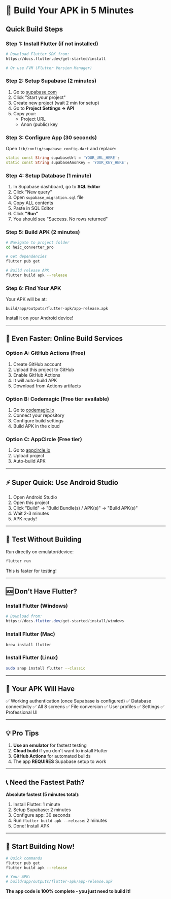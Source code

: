 # 🚀 Build Your APK in 5 Minutes

## Quick Build Steps

### Step 1: Install Flutter (if not installed)
```bash
# Download Flutter SDK from:
https://docs.flutter.dev/get-started/install

# Or use FVM (Flutter Version Manager)
```

### Step 2: Setup Supabase (2 minutes)

1. Go to [supabase.com](https://supabase.com)
2. Click "Start your project"
3. Create new project (wait 2 min for setup)
4. Go to **Project Settings → API**
5. Copy your:
   - Project URL
   - Anon (public) key

### Step 3: Configure App (30 seconds)

Open `lib/config/supabase_config.dart` and replace:

```dart
static const String supabaseUrl = 'YOUR_URL_HERE';
static const String supabaseAnonKey = 'YOUR_KEY_HERE';
```

### Step 4: Setup Database (1 minute)

1. In Supabase dashboard, go to **SQL Editor**
2. Click "New query"
3. Open `supabase_migration.sql` file
4. Copy ALL contents
5. Paste in SQL Editor
6. Click **"Run"**
7. You should see "Success. No rows returned"

### Step 5: Build APK (2 minutes)

```bash
# Navigate to project folder
cd heic_converter_pro

# Get dependencies
flutter pub get

# Build release APK
flutter build apk --release
```

### Step 6: Find Your APK

Your APK will be at:
```
build/app/outputs/flutter-apk/app-release.apk
```

Install it on your Android device!

---

## 🎯 Even Faster: Online Build Services

### Option A: GitHub Actions (Free)

1. Create GitHub account
2. Upload this project to GitHub
3. Enable GitHub Actions
4. It will auto-build APK
5. Download from Actions artifacts

### Option B: Codemagic (Free tier available)

1. Go to [codemagic.io](https://codemagic.io)
2. Connect your repository
3. Configure build settings
4. Build APK in the cloud

### Option C: AppCircle (Free tier)

1. Go to [appcircle.io](https://appcircle.io)
2. Upload project
3. Auto-build APK

---

## ⚡ Super Quick: Use Android Studio

1. Open Android Studio
2. Open this project
3. Click "Build" → "Build Bundle(s) / APK(s)" → "Build APK(s)"
4. Wait 2-3 minutes
5. APK ready!

---

## 📱 Test Without Building

Run directly on emulator/device:

```bash
flutter run
```

This is faster for testing!

---

## 🆘 Don't Have Flutter?

### Install Flutter (Windows)
```powershell
# Download from:
https://docs.flutter.dev/get-started/install/windows
```

### Install Flutter (Mac)
```bash
brew install flutter
```

### Install Flutter (Linux)
```bash
sudo snap install flutter --classic
```

---

## 🎊 Your APK Will Have

✅ Working authentication (once Supabase is configured)
✅ Database connectivity
✅ All 8 screens
✅ File conversion
✅ User profiles
✅ Settings
✅ Professional UI

---

## 💡 Pro Tips

1. **Use an emulator** for fastest testing
2. **Cloud build** if you don't want to install Flutter
3. **GitHub Actions** for automated builds
4. The app **REQUIRES** Supabase setup to work

---

## 📞 Need the Fastest Path?

**Absolute fastest (5 minutes total):**

1. Install Flutter: 1 minute
2. Setup Supabase: 2 minutes
3. Configure app: 30 seconds
4. Run `flutter build apk --release`: 2 minutes
5. Done! Install APK

---

## 🚀 Start Building Now!

```bash
# Quick commands
flutter pub get
flutter build apk --release

# Your APK:
# build/app/outputs/flutter-apk/app-release.apk
```

**The app code is 100% complete - you just need to build it!**
